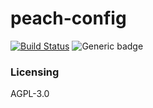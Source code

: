 # peach-config

[![Build Status](https://travis-ci.com/peachcloud/peach-config.svg?branch=master)](https://travis-ci.com/peachcloud/peach-network) ![Generic badge](https://img.shields.io/badge/version-0.1.0-<COLOR>.svg)


### Licensing

AGPL-3.0
